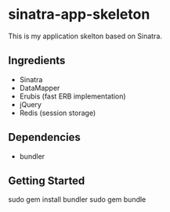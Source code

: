 sinatra-app-skeleton
==================

This is my application skelton based on Sinatra.

Ingredients
------------

 * Sinatra
 * DataMapper
 * Erubis (fast ERB implementation)
 * jQuery
 * Redis (session storage)

Dependencies
------------

 * bundler

Getting Started
---------------

  sudo gem install bundler
  sudo gem bundle


